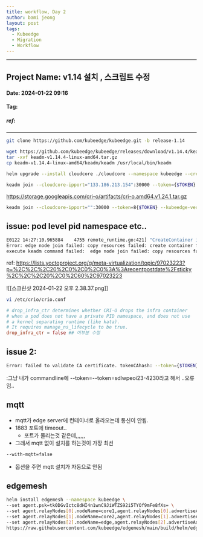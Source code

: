 ```yaml
---
title: workflow, Day 2
author: bami jeong
layout: post
tags:
  - Kubeedge
  - Migration
  - Workflow
---
```




---
## Project Name: v1.14 설치 , 스크립트 수정
#### Date: 2024-01-22 09:16 
#### Tag:
##### ref:
---



```bash
git clone https://github.com/kubeedge/kubeedge.git -b release-1.14
```

```bash
wget https://github.com/kubeedge/kubeedge/releases/download/v1.14.4/keadm-v1.14.4-linux-amd64.tar.gz
tar -xvf keadm-v1.14.4-linux-amd64.tar.gz
cp keadm-v1.14.4-linux-amd64/keadm/keadm /usr/local/bin/keadm
```

```bash
helm upgrade --install cloudcore ./cloudcore --namespace kubeedge --create-namespace -f ./cloudcore/values.yaml --set cloudCore.modules.cloudHub.advertiseAddress[0]=133.186.213.154
```

```bash
keadm join --cloudcore-ipport="133.186.213.154":30000 --token={$TOKEN} --kubeedge-version=v1.14.4 --remote-runtime-endpoint=unix:///var/run/crio/crio.sock
```


https://storage.googleapis.com/cri-o/artifacts/cri-o.amd64.v1.24.1.tar.gz

```bash
keadm join --cloudcore-ipport="":30000 --token=8{$TOKEN} --kubeedge-version=v1.14.4 --remote-runtime-endpoint=unix:///var/run/crio/crio.sock --cgroupdriver=systemd --runtimetype=remote --with-mqtt=false
```


## issue: pod level pid namespace etc..

```bash
E0122 14:27:10.965884    4755 remote_runtime.go:421] "CreateContainer in sandbox from runtime service failed" err="rpc error: code = Unknown desc = Pod level PID namespace requested for the container, but pod sandbox was not similarly configured, and does not have an infra container" podSandboxID="TTTTOOOOKKKEEENNN"
Error: edge node join failed: copy resources failed: create container failed: rpc error: code = Unknown desc = Pod level PID namespace requested for the container, but pod sandbox was not similarly configured, and does not have an infra container
execute keadm command failed:  edge node join failed: copy resources failed: create container failed: rpc error: code = Unknown desc = Pod level PID namespace requested for the container, but pod sandbox was not similarly configured, and does not have an infra container
```

ref: https://lists.yoctoproject.org/g/meta-virtualization/topic/97023223?p=%2C%2C%2C20%2C0%2C0%2C0%3A%3Arecentpostdate%2Fsticky%2C%2C%2C20%2C0%2C60%2C97023223

![[스크린샷 2024-01-22 오후 2.38.37.png]]

```bash
vi /etc/crio/crio.conf
```

```conf
# drop_infra_ctr determines whether CRI-O drops the infra container
# when a pod does not have a private PID namespace, and does not use
# a kernel separating runtime (like kata).
# It requires manage_ns_lifecycle to be true.
drop_infra_ctr = false ## 이부분 수정
```


## issue 2:

```bash
Error: failed to validate CA certificate. tokenCAhash: --token={$TOKEN}, CAhash: {$CAhash}, CAhash: {$CAhash}

```
:그냥 내가 commandline에 --token=--token=sdlwpeoi23-4230라고 해서 ..오류임..


## mqtt

- mqtt가 edge server에 컨테이너로 올라오는데 통신이 안됨.
- 1883 포트에 timeout.. 
    - 포트가 물리는것 같은데,,,,,,
- 그래서 mqtt 없이 설치를 하는것이 가장 최선 
```bash
--with-mqtt=false
```
- 옵션을 주면 mqtt 설치가 자동으로 안됨
## edgemesh


```bash
helm install edgemesh --namespace kubeedge \
--set agent.psk=tk0DGvIctc8dHI4n1wnC9JiWTZS92i5TYOf9mFe8fXs= \
--set agent.relayNodes[0].nodeName=core1,agent.relayNodes[0].advertiseAddress="{133.186.213.154}" \
--set agent.relayNodes[1].nodeName=core2,agent.relayNodes[1].advertiseAddress="{172.16.11.67,133.186.213.68}" \
--set agent.relayNodes[2].nodeName=edge,agent.relayNodes[2].advertiseAddress="{172.16.11.53,125.6.37.116}" \
https://raw.githubusercontent.com/kubeedge/edgemesh/main/build/helm/edgemesh.tgz
```

